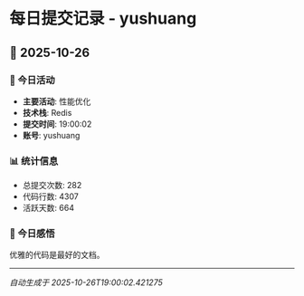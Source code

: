 # 每日提交记录 - yushuang

## 📅 2025-10-26

### 🎯 今日活动
- **主要活动**: 性能优化
- **技术栈**: Redis
- **提交时间**: 19:00:02
- **账号**: yushuang

### 📊 统计信息
- 总提交次数: 282
- 代码行数: 4307
- 活跃天数: 664

### 💭 今日感悟
优雅的代码是最好的文档。

---
*自动生成于 2025-10-26T19:00:02.421275*
